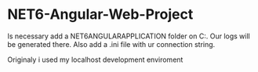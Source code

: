 # NET6-Angular-Web-Project

Is necessary add a NET6ANGULARAPPLICATION folder on C:\. Our logs will be generated there. 
Also add a .ini file with ur connection string. 

Originaly i used my localhost development enviroment